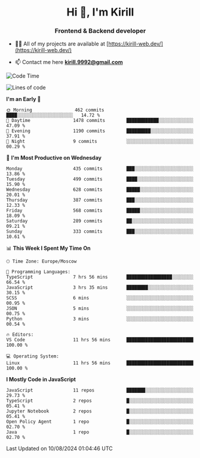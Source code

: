 <h1 align="center">Hi 👋, I'm Kirill</h1>
<h3 align="center">Frontend & Backend developer</h3>

- 👨‍💻 All of my projects are available at [https://kirill-web.dev/](https://kirill-web.dev/)

- 📫 Contact me here **kirill.9992@gmail.com**











<!--START_SECTION:waka-->
![Code Time](http://img.shields.io/badge/Code%20Time-1%2C918%20hrs%2018%20mins-blue)

![Lines of code](https://img.shields.io/badge/From%20Hello%20World%20I%27ve%20Written-3.9%20million%20lines%20of%20code-blue)

**I'm an Early 🐤** 

```text
🌞 Morning                462 commits         ████░░░░░░░░░░░░░░░░░░░░░   14.72 % 
🌆 Daytime                1478 commits        ████████████░░░░░░░░░░░░░   47.09 % 
🌃 Evening                1190 commits        █████████░░░░░░░░░░░░░░░░   37.91 % 
🌙 Night                  9 commits           ░░░░░░░░░░░░░░░░░░░░░░░░░   00.29 % 
```
📅 **I'm Most Productive on Wednesday** 

```text
Monday                   435 commits         ███░░░░░░░░░░░░░░░░░░░░░░   13.86 % 
Tuesday                  499 commits         ████░░░░░░░░░░░░░░░░░░░░░   15.90 % 
Wednesday                628 commits         █████░░░░░░░░░░░░░░░░░░░░   20.01 % 
Thursday                 387 commits         ███░░░░░░░░░░░░░░░░░░░░░░   12.33 % 
Friday                   568 commits         █████░░░░░░░░░░░░░░░░░░░░   18.09 % 
Saturday                 289 commits         ██░░░░░░░░░░░░░░░░░░░░░░░   09.21 % 
Sunday                   333 commits         ███░░░░░░░░░░░░░░░░░░░░░░   10.61 % 
```


📊 **This Week I Spent My Time On** 

```text
🕑︎ Time Zone: Europe/Moscow

💬 Programming Languages: 
TypeScript               7 hrs 56 mins       █████████████████░░░░░░░░   66.54 % 
JavaScript               3 hrs 35 mins       ████████░░░░░░░░░░░░░░░░░   30.15 % 
SCSS                     6 mins              ░░░░░░░░░░░░░░░░░░░░░░░░░   00.95 % 
JSON                     5 mins              ░░░░░░░░░░░░░░░░░░░░░░░░░   00.75 % 
Python                   3 mins              ░░░░░░░░░░░░░░░░░░░░░░░░░   00.54 % 

🔥 Editors: 
VS Code                  11 hrs 56 mins      █████████████████████████   100.00 % 

💻 Operating System: 
Linux                    11 hrs 56 mins      █████████████████████████   100.00 % 
```

**I Mostly Code in JavaScript** 

```text
JavaScript               11 repos            ███████░░░░░░░░░░░░░░░░░░   29.73 % 
TypeScript               2 repos             █░░░░░░░░░░░░░░░░░░░░░░░░   05.41 % 
Jupyter Notebook         2 repos             █░░░░░░░░░░░░░░░░░░░░░░░░   05.41 % 
Open Policy Agent        1 repo              █░░░░░░░░░░░░░░░░░░░░░░░░   02.70 % 
Java                     1 repo              █░░░░░░░░░░░░░░░░░░░░░░░░   02.70 % 
```




 Last Updated on 10/08/2024 01:04:46 UTC
<!--END_SECTION:waka-->
